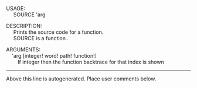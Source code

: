 USAGE:  
&nbsp;&nbsp;&nbsp;&nbsp;&nbsp;SOURCE&nbsp;'arg&nbsp;  
  
DESCRIPTION:  
&nbsp;&nbsp;&nbsp;&nbsp;&nbsp;Prints&nbsp;the&nbsp;source&nbsp;code&nbsp;for&nbsp;a&nbsp;function.  
&nbsp;&nbsp;&nbsp;&nbsp;&nbsp;SOURCE&nbsp;is&nbsp;a&nbsp;function&nbsp;.  
  
ARGUMENTS:  
&nbsp;&nbsp;&nbsp;&nbsp;'arg&nbsp;[integer!&nbsp;word!&nbsp;path!&nbsp;function!]  
&nbsp;&nbsp;&nbsp;&nbsp;&nbsp;&nbsp;&nbsp;&nbsp;If&nbsp;integer&nbsp;then&nbsp;the&nbsp;function&nbsp;backtrace&nbsp;for&nbsp;that&nbsp;index&nbsp;is&nbsp;shown  
___
Above this line is autogenerated. Place user comments below.